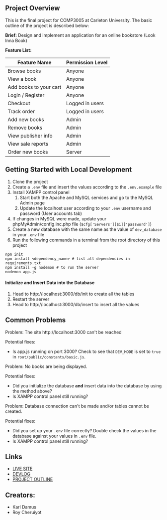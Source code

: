 ## Project Overview
This is the final project for COMP3005 at Carleton University. The basic outline of the project is described below:

**Brief:** Design and implement an application for an online bookstore (Look Inna Book)

**Feature List:**

| Feature Name           | Permission Level |
|------------------------|------------------|
| Browse books           | Anyone           |
| View a book            | Anyone           |
| Add books to your cart | Anyone           |
| Login / Register       | Anyone           |
| Checkout               | Logged in users  |
| Track order            | Logged in users  |
| Add new books          | Admin            |
| Remove books           | Admin            |
| View publisher info    | Admin            |
| View sale reports      | Admin            |
| Order new books        | Server           |

## Getting Started with Local Development

1. Clone the project
2. Create a `.env` file and insert the values according to the `.env.example` file
3. Install XAMPP control panel
   1. Start both the Apache and MySQL services and go to the MySQL Admin page
   2. Update the localhost user according to your `.env` username and password (User accounts tab)
4. If changes in MySQL were made, update your phpMyAdmin/config.inc.php file (`$cfg['Servers'][$i]['password']`)
5. Create a new database with the same name as the value of `dev_database` in your `.env` file
6. Run the following commands in a terminal from the root directory of this project

```shell
npm init
npm install <dependency_name> # list all dependencies in requirements.txt
npm install -g nodemon # to run the server
nodemon app.js
```

#### Initialize and Insert Data into the Database

1. Head to http://localhost:3000/db/init to create all the tables
2. Restart the server
3. Head to http://localhost:3000/db/insert to insert all the values

## Common Problems

Problem: The site http://localhost:3000 can't be reached

Potential fixes:
- Is app.js running on port 3000? Check to see that `DEV_MODE` is set to `true` in `root/public/constants/basic.js`.

Problem: No books are being displayed.

Potential fixes:
- Did you initialize the database **and** insert data into the database by using the method above?
- Is XAMPP control panel still running?

Problem: Database connection can't be made and/or tables cannot be created.

Potential fixes:
- Did you set up your `.env` file correctly? Double check the values in the database against your values in `.env` file.
- Is XAMPP control panel still running?

## Links
- [LIVE SITE](http://comp3005.karldamus.com)
- [DEVLOG](https://github.com/karldamus/COMP3005-Project/blob/main/DEVLOG.md)
- [PROJECT OUTLINE](https://github.com/karldamus/COMP3005-Project/blob/main/docs/projectoutline.md)

## Creators:
- Karl Damus
- Roy Cheruiyot